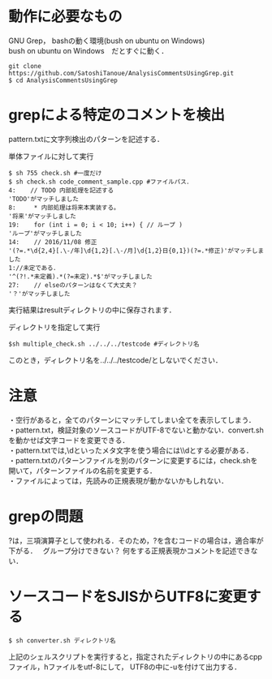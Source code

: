 # 動作に必要なもの
GNU Grep， bashの動く環境(bush on ubuntu on Windows)  
bush on ubuntu on Windows　だとすぐに動く．
```
git clone https://github.com/SatoshiTanoue/AnalysisCommentsUsingGrep.git
$ cd AnalysisCommentsUsingGrep
```
# grepによる特定のコメントを検出

pattern.txtに文字列検出のパターンを記述する．

単体ファイルに対して実行
```
$ sh 755 check.sh #一度だけ
$ sh check.sh code_comment_sample.cpp #ファイルパス．
4:    // TODO 内部処理を記述する
'TODO'がマッチしました
8:     * 内部処理は将来本実装する。
'将来'がマッチしました
19:    for (int i = 0; i < 10; i++) { // ループ )
'ループ'がマッチしました
14:    // 2016/11/08 修正
'(?=.*\d{2,4}[.\-/年]\d{1,2}[.\-/月]\d{1,2}日{0,1})(?=.*修正)'がマッチしました
1://未定である．
'^(?!.*未定義).*(?=未定).*$'がマッチしました
27:    // elseのパターンはなくて大丈夫？
'？'がマッチしました
```
実行結果はresultディレクトリの中に保存されます．

ディレクトリを指定して実行

```
$sh multiple_check.sh ../../../testcode #ディレクトリ名
```
このとき，ディレクトリ名を../../../testcode/としないでください．
# 注意

・空行があると，全てのパターンにマッチしてしまい全てを表示してしまう．  
・pattern.txt，検証対象のソースコードがUTF-8でないと動かない．convert.shを動かせば文字コードを変更できる．  
・pattern.txtでは,\dといったメタ文字を使う場合には\\\dとする必要がある．  
・pattern.txtのパターンファイルを別のパターンに変更するには，check.shを開いて，パターンファイルの名前を変更する．   
・ファイルによっては，先読みの正規表現が動かないかもしれない．    

# grepの問題
?は，三項演算子として使われる．そのため，?を含むコードの場合は，適合率が下がる．  
グループ分けできない？ 何をする正規表現かコメントを記述できない．  

# ソースコードをSJISからUTF8に変更する

```
$ sh converter.sh ディレクトリ名 
```

上記のシェルスクリプトを実行すると，指定されたディレクトリの中にあるcppファイル，hファイルをutf-8にして，
UTF8の中に-uを付けて出力する．
